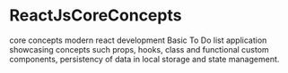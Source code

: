 # ReactJsCoreConcepts
 core concepts modern react development
 Basic To Do list application showcasing concepts such props, hooks, class and functional custom components, persistency of data in local storage and state management.
